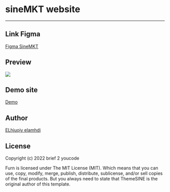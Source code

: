 # sineMKT website

---

## Link Figma

<a href="https://www.figma.com/file/jXT7LRVDZ3lf7IZMHcWcH5/sinemkt?node-id=0%3A1" rel="nofollow" target="_blank">Figma SineMKT</a>

## Preview

<img src="https://user-images.githubusercontent.com/86893073/196641686-474b8b62-f0c2-4e07-9e02-82c8ddba50d8.jpg" rel="">

## Demo site

<a href="" rel="nofollow" target="_blank">Demo</a>

## Author

<a href="https://www.linkedin.com/in/elmahdi-elhjoujy/" target="_blank">ELhjuojy elamhdi</a>

## License

Copyright (c) 2022 brief 2 youcode

Furn is licensed under The MIT License (MIT). Which means that you can use, copy, modify, merge, publish, distribute, sublicense, and/or sell copies of the final products. But you always need to state that ThemeSINE is the original author of this template.

